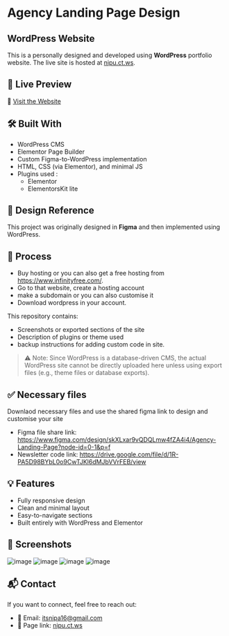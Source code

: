 # Agency Landing Page Design

## WordPress Website

This is a personally designed and developed using **WordPress** portfolio website. The live site is hosted at [nipu.ct.ws](https://nipu.ct.ws/?i=2).

## 🚀 Live Preview

🔗 [Visit the Website](https://nipu.ct.ws/?i=2)

## 🛠️ Built With

- WordPress CMS
- Elementor Page Builder
- Custom Figma-to-WordPress implementation
- HTML, CSS (via Elementor), and minimal JS
- Plugins used :
  - Elementor
  - ElementorsKit lite

## 🎨 Design Reference

This project was originally designed in **Figma** and then implemented using WordPress.  


## 🧭 Process

- Buy hosting or you can also get a free hosting from https://www.infinityfree.com/.
- Go to that website, create a hosting account
- make a subdomain or you can also customise it
- Download wordpress in your account.

This repository contains:

- Screenshots or exported sections of the site
- Description of plugins or theme used
- backup instructions for adding custom code in site.

> ⚠️ Note: Since WordPress is a database-driven CMS, the actual WordPress site cannot be directly uploaded here unless using export files (e.g., theme files or database exports).

## ✅ Necessary files

Downlaod necessary files and use the shared figma link to design and customise your site
- Figma file share link: https://www.figma.com/design/skXLxar9vQDQLmw4fZA4i4/Agency-Landing-Page?node-id=0-1&p=f
- Newsletter code link: https://drive.google.com/file/d/1R-PA5D98BYbL0o9CwTJKl6dMJbVVrFEB/view

## 💡 Features

- Fully responsive design
- Clean and minimal layout
- Easy-to-navigate sections
- Built entirely with WordPress and Elementor

## 📸 Screenshots

 ![image](https://github.com/user-attachments/assets/32036a0a-799b-4e30-9d6f-a97644387432)
 ![image](https://github.com/user-attachments/assets/dc37c688-fe2d-48d5-be47-7abb1cf735eb)
 ![image](https://github.com/user-attachments/assets/2a957399-7a49-4562-bb48-701eac665adb)
 ![image](https://github.com/user-attachments/assets/9a390aa6-2a79-453e-9a23-72b3f521a3be)
 

## 📬 Contact

If you want to connect, feel free to reach out:

- 📧 Email: itsnipa16@gmail.com
- 💼 Page link: [nipu.ct.ws](https://nipu.ct.ws/?i=2)
